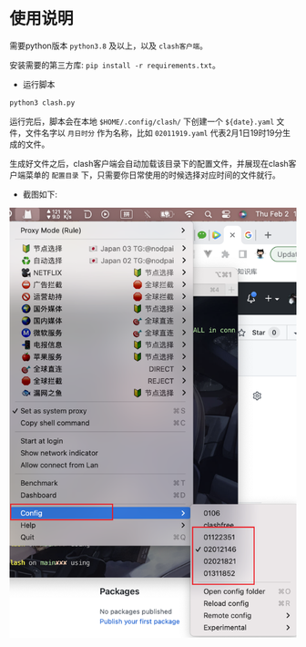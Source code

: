 # 使用说明

需要python版本 `python3.8` 及以上，以及 `clash客户端`。

安装需要的第三方库: `pip install -r requirements.txt`。

- 运行脚本

```bash
python3 clash.py
```

运行完后，脚本会在本地 `$HOME/.config/clash/` 下创建一个 `${date}.yaml` 文件，文件名字以 `月日时分` 作为名称，比如 `02011919.yaml` 代表2月1日19时19分生成的文件。

生成好文件之后，clash客户端会自动加载该目录下的配置文件，并展现在clash客户端菜单的 `配置目录` 下，只需要你日常使用的时候选择对应时间的文件就行。

- 截图如下:

![clash.png](https://raw.githubusercontent.com/Abeautifulsnow/crawl_clash/main/clash.png)
